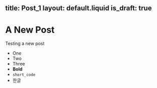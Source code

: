 title: Post_1
layout: default.liquid
is_draft: true
---
# A New Post

Testing a new post

- One
- Two
- Three
- **Bold**
- `short_code`
- 한글
